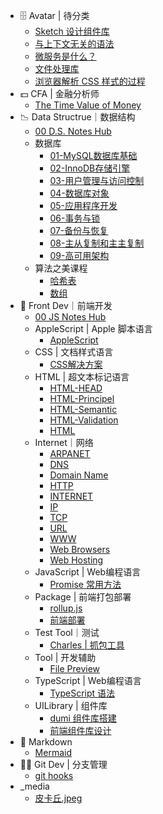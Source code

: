 * 🗄 Avatar | 待分类
  * [Sketch 设计组件库](🗄%20Avatar%20|%20待分类/Sketch%20设计组件库.md)
  * [与上下文无关的语法](🗄%20Avatar%20|%20待分类/与上下文无关的语法.md)
  * [微服务是什么？](🗄%20Avatar%20|%20待分类/微服务是什么？.md)
  * [文件处理库](🗄%20Avatar%20|%20待分类/文件处理库.md)
  * [浏览器解析 CSS 样式的过程](🗄%20Avatar%20|%20待分类/浏览器解析%20CSS%20样式的过程.md)
* 💵 CFA | 金融分析师
  * [The Time Value of Money](💵%20CFA%20|%20金融分析师/The%20Time%20Value%20of%20Money.md)
* 📉 Data Structrue｜数据结构
  * [00 D.S. Notes Hub](📉%20Data%20Structrue｜数据结构/00%20D.S.%20Notes%20Hub.md)
  * 数据库
    * [01-MySQL数据库基础](📉%20Data%20Structrue｜数据结构/数据库/01-MySQL数据库基础.md)
    * [02-InnoDB存储引擎](📉%20Data%20Structrue｜数据结构/数据库/02-InnoDB存储引擎.md)
    * [03-用户管理与访问控制](📉%20Data%20Structrue｜数据结构/数据库/03-用户管理与访问控制.md)
    * [04-数据库对象](📉%20Data%20Structrue｜数据结构/数据库/04-数据库对象.md)
    * [05-应用程序开发](📉%20Data%20Structrue｜数据结构/数据库/05-应用程序开发.md)
    * [06-事务与锁](📉%20Data%20Structrue｜数据结构/数据库/06-事务与锁.md)
    * [07-备份与恢复](📉%20Data%20Structrue｜数据结构/数据库/07-备份与恢复.md)
    * [08-主从复制和主主复制](📉%20Data%20Structrue｜数据结构/数据库/08-主从复制和主主复制.md)
    * [09-高可用架构](📉%20Data%20Structrue｜数据结构/数据库/09-高可用架构.md)
  * 算法之美课程
    * [哈希表](📉%20Data%20Structrue｜数据结构/算法之美课程/哈希表.md)
    * [数组](📉%20Data%20Structrue｜数据结构/算法之美课程/数组.md)
* 📲 Front Dev｜前端开发
  * [00 JS Notes Hub](📲%20Front%20Dev｜前端开发/00%20JS%20Notes%20Hub.md)
  * AppleScript | Apple 脚本语言
    * [AppleScript](📲%20Front%20Dev｜前端开发/AppleScript%20|%20Apple%20脚本语言/AppleScript.md)
  * CSS | 文档样式语言
    * [CSS解决方案](📲%20Front%20Dev｜前端开发/CSS%20|%20文档样式语言/CSS解决方案.md)
  * HTML | 超文本标记语言
    * [HTML-HEAD](📲%20Front%20Dev｜前端开发/HTML%20|%20超文本标记语言/HTML-HEAD.md)
    * [HTML-Principel](📲%20Front%20Dev｜前端开发/HTML%20|%20超文本标记语言/HTML-Principel.md)
    * [HTML-Semantic](📲%20Front%20Dev｜前端开发/HTML%20|%20超文本标记语言/HTML-Semantic.md)
    * [HTML-Validation](📲%20Front%20Dev｜前端开发/HTML%20|%20超文本标记语言/HTML-Validation.md)
    * [HTML](📲%20Front%20Dev｜前端开发/HTML%20|%20超文本标记语言/HTML.md)
  * Internet｜网络
    * [ARPANET](📲%20Front%20Dev｜前端开发/Internet｜网络/ARPANET.md)
    * [DNS](📲%20Front%20Dev｜前端开发/Internet｜网络/DNS.md)
    * [Domain Name](📲%20Front%20Dev｜前端开发/Internet｜网络/Domain%20Name.md)
    * [HTTP](📲%20Front%20Dev｜前端开发/Internet｜网络/HTTP.md)
    * [INTERNET](📲%20Front%20Dev｜前端开发/Internet｜网络/INTERNET.md)
    * [IP](📲%20Front%20Dev｜前端开发/Internet｜网络/IP.md)
    * [TCP](📲%20Front%20Dev｜前端开发/Internet｜网络/TCP.md)
    * [URL](📲%20Front%20Dev｜前端开发/Internet｜网络/URL.md)
    * [WWW](📲%20Front%20Dev｜前端开发/Internet｜网络/WWW.md)
    * [Web Browsers](📲%20Front%20Dev｜前端开发/Internet｜网络/Web%20Browsers.md)
    * [Web Hosting](📲%20Front%20Dev｜前端开发/Internet｜网络/Web%20Hosting.md)
  * JavaScript | Web编程语言
    * [Promise 常用方法](📲%20Front%20Dev｜前端开发/JavaScript%20|%20Web编程语言/Promise%20常用方法.md)
  * Package | 前端打包部署
    * [rollup.js](📲%20Front%20Dev｜前端开发/Package%20|%20前端打包部署/rollup.js.md)
    * [前端部署](📲%20Front%20Dev｜前端开发/Package%20|%20前端打包部署/前端部署.md)
  * Test Tool｜测试
    * [Charles | 抓包工具](📲%20Front%20Dev｜前端开发/Test%20Tool｜测试/Charles%20|%20抓包工具.md)
  * Tool | 开发辅助
    * [File Preview](📲%20Front%20Dev｜前端开发/Tool%20|%20开发辅助/File%20Preview.md)
  * TypeScript | Web编程语言
    * [TypeScript 语法](📲%20Front%20Dev｜前端开发/TypeScript%20|%20Web编程语言/TypeScript%20语法.md)
  * UILibrary | 组件库
    * [dumi 组件库搭建](📲%20Front%20Dev｜前端开发/UILibrary%20|%20组件库/dumi%20组件库搭建.md)
    * [前端组件库设计](📲%20Front%20Dev｜前端开发/UILibrary%20|%20组件库/前端组件库设计.md)
* 🎰 Markdown
  * [Mermaid](🎰%20Markdown/Mermaid.md)
* 🐻‍❄️  Git Dev | 分支管理
  * [git hooks](🐻‍❄️%20%20Git%20Dev%20|%20分支管理/git%20hooks.md)
* _media
  * [皮卡丘.jpeg](_media/皮卡丘.jpeg)
